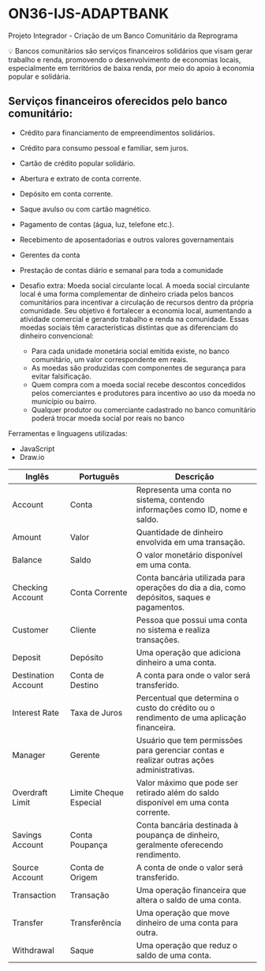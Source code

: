 # ON36-IJS-ADAPTBANK
Projeto Integrador - Criação de um Banco Comunitário da Reprograma

💡 Bancos comunitários são serviços financeiros solidários que visam gerar trabalho e renda, promovendo o desenvolvimento de economias locais, especialmente em territórios de baixa renda, por meio do apoio à economia popular e solidária.


## Serviços financeiros oferecidos pelo banco comunitário:
* Crédito para financiamento de empreendimentos solidários.
* Crédito para consumo pessoal e familiar, sem juros.
* Cartão de crédito popular solidário.
* Abertura e extrato de conta corrente.
* Depósito em conta corrente.
* Saque avulso ou com cartão magnético.
* Pagamento de contas (água, luz, telefone etc.).
* Recebimento de aposentadorias e outros valores governamentais
* Gerentes da conta
* Prestação de contas diário e semanal para toda a comunidade
* Desafio extra: Moeda social circulante local.
  A moeda social circulante local é uma forma complementar de dinheiro criada pelos bancos comunitários para incentivar a circulação de recursos dentro da própria comunidade. Seu objetivo é fortalecer a economia local, aumentando a atividade comercial e gerando trabalho e renda na comunidade. Essas moedas sociais têm características distintas que as diferenciam do dinheiro convencional:

  * Para cada unidade monetária social emitida existe, no banco comunitário, um valor correspondente em reais.
  * As moedas são produzidas com componentes de segurança para evitar falsificação.
  * Quem compra com a moeda social recebe descontos concedidos pelos comerciantes e produtores para incentivo ao uso da moeda no município ou bairro.
  * Qualquer produtor ou comerciante cadastrado no banco comunitário poderá trocar moeda social por reais no banco

Ferramentas e linguagens utilizadas:
* JavaScript
* Draw.io

| Inglês              | Português               | Descrição                                                      |
|------------------   |---------------          |----------------------------------------------------------------|
| Account             | Conta                   | Representa uma conta no sistema, contendo informações como ID, nome e saldo.               |
| Amount              | Valor                   | Quantidade de dinheiro envolvida em uma transação.             |
| Balance             | Saldo                   | O valor monetário disponível em uma conta.                     |
| Checking Account    | Conta Corrente          | Conta bancária utilizada para operações do dia a dia, como depósitos, saques e pagamentos. |
| Customer            | Cliente                 | Pessoa que possui uma conta no sistema e realiza transações.   |
| Deposit             | Depósito                | Uma operação que adiciona dinheiro a uma conta.                |
| Destination Account | Conta de Destino        | A conta para onde o valor será transferido.                    |
| Interest Rate       | Taxa de Juros           | Percentual que determina o custo do crédito ou o rendimento de uma aplicação financeira.   |
| Manager             | Gerente                 | Usuário que tem permissões para gerenciar contas e realizar outras ações administrativas.  |
| Overdraft Limit     | Limite Cheque Especial  | Valor máximo que pode ser retirado além do saldo disponível em uma conta corrente.         |
| Savings Account     | Conta Poupança          | Conta bancária destinada à poupança de dinheiro, geralmente oferecendo rendimento.         |
| Source Account      | Conta de Origem         | A conta de onde o valor será transferido.                      |
| Transaction         | Transação               | Uma operação financeira que altera o saldo de uma conta.       |
| Transfer            | Transferência           | Uma operação que move dinheiro de uma conta para outra.        |
| Withdrawal          | Saque                   | Uma operação que reduz o saldo de uma conta.                   |
       